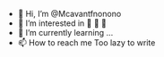 - 👋 Hi, I’m @Mcavantfnonono
- 👀 I’m interested in  👀  👀  👀 
- 🌱 I’m currently learning ...
- 📫 How to reach me Too lazy to write

<!---
Mcavantfnonono/Mcavantfnonono is a ✨ special ✨ repository because its `README.md` (this file) appears on your GitHub profile.
You can click the Preview link to take a look at your changes.
--->
